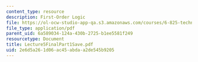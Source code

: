```yaml
---
content_type: resource
description: First-Order Logic
file: https://ol-ocw-studio-app-qa.s3.amazonaws.com/courses/6-825-techniques-in-artificial-intelligence-sma-5504-fall-2002/2e6d5a261d06ac45abdaa2de545b9205_Lecture5FinalPart1Save.pdf
file_type: application/pdf
parent_uid: 6a589034-124a-430b-2725-b1ee5581f249
resourcetype: Document
title: Lecture5FinalPart1Save.pdf
uid: 2e6d5a26-1d06-ac45-abda-a2de545b9205
---
```

